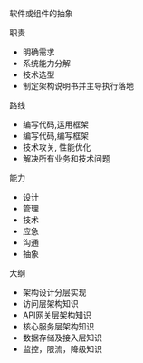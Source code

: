 软件或组件的抽象

职责

- 明确需求
- 系统能力分解
- 技术选型
- 制定架构说明书并主导执行落地

路线

- 编写代码,运用框架
- 编写代码,编写框架
- 技术攻关, 性能优化
- 解决所有业务和技术问题

能力

- 设计
- 管理
- 技术
- 应急
- 沟通
- 抽象

大纲

- 架构设计分层实现
- 访问层架构知识
- API网关层架构知识
- 核心服务层架构知识
- 数据存储及接入层知识
- 监控，限流，降级知识
